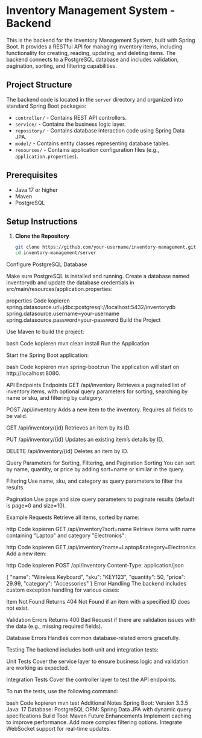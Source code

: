 # Inventory Management System - Backend

This is the backend for the Inventory Management System, built with Spring Boot. It provides a RESTful API for managing inventory items, including functionality for creating, reading, updating, and deleting items. The backend connects to a PostgreSQL database and includes validation, pagination, sorting, and filtering capabilities.

## Project Structure

The backend code is located in the `server` directory and organized into standard Spring Boot packages:

- `controller/` - Contains REST API controllers.
- `service/` - Contains the business logic layer.
- `repository/` - Contains database interaction code using Spring Data JPA.
- `model/` - Contains entity classes representing database tables.
- `resources/` - Contains application configuration files (e.g., `application.properties`).

## Prerequisites

- Java 17 or higher
- Maven
- PostgreSQL

## Setup Instructions

1. **Clone the Repository**

   ```bash
   git clone https://github.com/your-username/inventory-management.git
   cd inventory-management/server
Configure PostgreSQL Database

Make sure PostgreSQL is installed and running. Create a database named inventorydb and update the database credentials in src/main/resources/application.properties:

properties
Code kopieren
spring.datasource.url=jdbc:postgresql://localhost:5432/inventorydb
spring.datasource.username=your-username
spring.datasource.password=your-password
Build the Project

Use Maven to build the project:

bash
Code kopieren
mvn clean install
Run the Application

Start the Spring Boot application:

bash
Code kopieren
mvn spring-boot:run
The application will start on http://localhost:8080.

API Endpoints
Endpoints
GET /api/inventory
Retrieves a paginated list of inventory items, with optional query parameters for sorting, searching by name or sku, and filtering by category.

POST /api/inventory
Adds a new item to the inventory. Requires all fields to be valid.

GET /api/inventory/{id}
Retrieves an item by its ID.

PUT /api/inventory/{id}
Updates an existing item’s details by ID.

DELETE /api/inventory/{id}
Deletes an item by ID.

Query Parameters for Sorting, Filtering, and Pagination
Sorting
You can sort by name, quantity, or price by adding sort=name or similar in the query.

Filtering
Use name, sku, and category as query parameters to filter the results.

Pagination
Use page and size query parameters to paginate results (default is page=0 and size=10).

Example Requests
Retrieve all items, sorted by name:

http
Code kopieren
GET /api/inventory?sort=name
Retrieve items with name containing "Laptop" and category "Electronics":

http
Code kopieren
GET /api/inventory?name=Laptop&category=Electronics
Add a new item:

http
Code kopieren
POST /api/inventory
Content-Type: application/json

{
  "name": "Wireless Keyboard",
  "sku": "KEY123",
  "quantity": 50,
  "price": 29.99,
  "category": "Accessories"
}
Error Handling
The backend includes custom exception handling for various cases:

Item Not Found
Returns 404 Not Found if an item with a specified ID does not exist.

Validation Errors
Returns 400 Bad Request if there are validation issues with the data (e.g., missing required fields).

Database Errors
Handles common database-related errors gracefully.

Testing
The backend includes both unit and integration tests:

Unit Tests
Cover the service layer to ensure business logic and validation are working as expected.

Integration Tests
Cover the controller layer to test the API endpoints.

To run the tests, use the following command:

bash
Code kopieren
mvn test
Additional Notes
Spring Boot: Version 3.3.5
Java: 17
Database: PostgreSQL
ORM: Spring Data JPA with dynamic query specifications
Build Tool: Maven
Future Enhancements
Implement caching to improve performance.
Add more complex filtering options.
Integrate WebSocket support for real-time updates.
